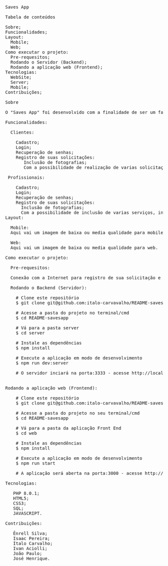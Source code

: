 <pre>
Saves App

Tabela de conteúdos

Sobre;
Funcionalidades;
Layout:
  Mobile;
  Web;
Como executar o projeto:
  Pre-requesitos;
  Rodando o Servidor (Backend);
  Rodando a aplicação web (Frontend);
Tecnologias:
  WebSite;
  Server;
  Mobile;
Contribuições;

Sobre

O "Saves App" foi desenvolvido com a finalidade de ser um facilitador de comunicação entre o usuário e o profissional, que lhe presterá o(s) serviço(s).Ou seja, uma plataforma que possibilita aos profissinais exibir seus porfilólios e aos clientes filtra-los de acordo à sua conviniência(proximidade, preço, ranking e etc.).

Funcionalidades:

  Clientes:
  
    Cadastro;
    Login;
    Recuperação de senhas;
    Registro de suas solicitações:
       Inclusão de fotografias;
       Com a possibilidade de realização de varias solicitações, inclusive.
 
 Profissionais:
 
    Cadastro;
    Login;
    Recuperação de senhas;
    Registro de suas solicitações:
      Inclusão de fotografias;
      Com a possibilidade de inclusão de varias serviços, inclusive.
Layout:
  
  Mobile:
  Aqui vai um imagem de baixa ou media qualidade para mobile.

  Web:
  Aqui vai um imagem de baixa ou media qualidade para web.

Como executar o projeto:

  Pre-requesitos:
  
  Conexão com a Internet para registro de sua solicitação e câmera para captura da fotografia.

  Rodando o Backend (Servidor):
  
	# Clone este repositório
	$ git clone git@github.com:italo-carvavalho/README-savesapp.git

	# Acesse a pasta do projeto no terminal/cmd
	$ cd README-savesapp

	# Vá para a pasta server
	$ cd server

	# Instale as dependências
	$ npm install

	# Execute a aplicação em modo de desenvolvimento
	$ npm run dev:server

	# O servidor inciará na porta:3333 - acesse http://localhost:3333 

				
Rodando a aplicação web (Frontend):

	# Clone este repositório
	$ git clone git@github.com:italo-carvavalho/README-savesapp.git

	# Acesse a pasta do projeto no seu terminal/cmd
	$ cd README-savesapp

	# Vá para a pasta da aplicação Front End
	$ cd web

	# Instale as dependências
	$ npm install

	# Execute a aplicação em modo de desenvolvimento
	$ npm run start

	# A aplicação será aberta na porta:3000 - acesse http://localhost:3000
				
Tecnologias:

   PHP 8.0.1;
   HTML5;
   CSS3;
   SQL;
   JAVASCRIPT.

Contribuições:

   Ênrell Silva;
   Isaac Pereira;
   Ítalo Carvalho;
   Ivan Aciolli;
   João Paulo;
   José Henrique.
</pre>
